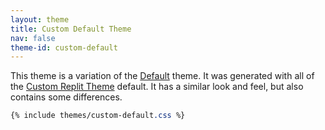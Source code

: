 ```yaml
---
layout: theme
title: Custom Default Theme
nav: false
theme-id: custom-default
---
```


This theme is a variation of the [Default](default.md) theme. It was generated with all of the [Custom Replit Theme](https://github.com/BD103/Custom-Replit-Theme) default. It has a similar look and feel, but also contains some differences.

```css
{% include themes/custom-default.css %}
```
